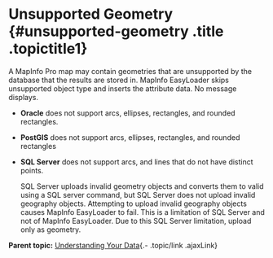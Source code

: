 Unsupported Geometry {#unsupported-geometry .title .topictitle1}
====================

<div class="body conbody">

A MapInfo Pro map may contain geometries that are unsupported by the database that the results are stored in. MapInfo EasyLoader skips unsupported object type and inserts the attribute data. No message displays.

-   **Oracle** does not support arcs, ellipses, rectangles, and rounded rectangles.
-   **PostGIS** does not support arcs, ellipses, rectangles, and rounded rectangles
-   **SQL Server** does not support arcs, and lines that do not have distinct points.

    SQL Server uploads invalid geometry objects and converts them to valid using a SQL server command, but SQL Server does not upload invalid geography objects. Attempting to upload invalid geography objects causes MapInfo EasyLoader to fail. This is a limitation of SQL Server and not of MapInfo EasyLoader. Due to this SQL Server limitation, upload only as geometry.

</div>

<div class="related-links" functx="http://www.functx.com">

<div class="related-links-title">

</div>

<div class="familylinks">

<div class="parentlink">

**Parent topic:** [Understanding Your Data](guide/uploading/../../guide/uploading/understandingyourdata.html){.- .topic/link .ajaxLink}

</div>

</div>

</div>
